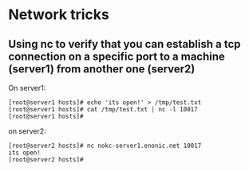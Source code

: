 # Network tricks

## Using nc to verify that you can establish a tcp connection on a specific port to a machine (server1) from another one (server2)
On server1:
```
[root@server1 hosts]# echo 'its open!' > /tmp/test.txt
[root@server1 hosts]# cat /tmp/test.txt | nc -l 10017
[root@server1 hosts]#
```

on server2:
```
[root@server2 hosts]# nc nokc-server1.enonic.net 10017
its open!
[root@server2 hosts]#
```
